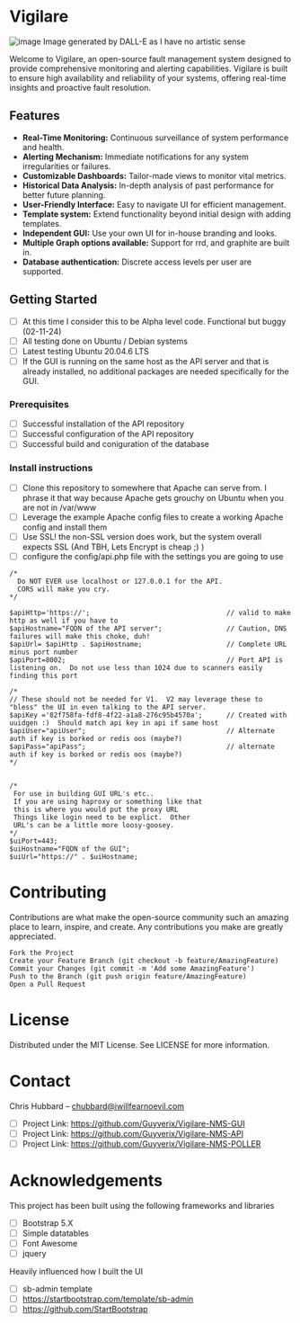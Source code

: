 # Vigilare
![image](https://github.com/Guyverix/Vigilare-NMS-GUI/assets/1209259/b988a2fa-8009-43af-80c0-595ab5919693)
Image generated by DALL-E as I have no artistic sense

Welcome to Vigilare, an open-source fault management system designed to provide comprehensive monitoring and alerting capabilities. Vigilare is built to ensure high availability and reliability of your systems, offering real-time insights and proactive fault resolution.

## Features

- **Real-Time Monitoring:** Continuous surveillance of system performance and health.
- **Alerting Mechanism:** Immediate notifications for any system irregularities or failures.
- **Customizable Dashboards:** Tailor-made views to monitor vital metrics.
- **Historical Data Analysis:** In-depth analysis of past performance for better future planning.
- **User-Friendly Interface:** Easy to navigate UI for efficient management.
- **Template system:** Extend functionality beyond initial design with adding templates.
- **Independent GUI:** Use your own UI for in-house branding and looks.
- **Multiple Graph options available:** Support for rrd, and graphite are built in.
- **Database authentication:** Discrete access levels per user are supported.


## Getting Started
- [ ] At this time I consider this to be Alpha level code.  Functional but buggy (02-11-24)
- [ ] All testing done on Ubuntu / Debian systems
- [ ] Latest testing Ubuntu 20.04.6 LTS
- [ ] If the GUI is running on the same host as the API server and that is already installed, no additional packages are needed specifically for the GUI.

### Prerequisites
- [ ] Successful installation of the API repository
- [ ] Successful configuration of the API repository
- [ ] Successful build and coniguration of the database

### Install instructions
- [ ] Clone this repository to somewhere that Apache can serve from.  I phrase it that way because Apache gets grouchy on Ubuntu when you are not in /var/www
- [ ] Leverage the example Apache config files to create a working Apache config and install them
- [ ] Use SSL!  the non-SSL version does work, but the system overall expects SSL (And TBH, Lets Encrypt is cheap ;) )
- [ ] configure the config/api.php file with the settings you are going to use
```
/*
  Do NOT EVER use localhost or 127.0.0.1 for the API.
  CORS will make you cry.
*/

$apiHttp='https://';                                  // valid to make http as well if you have to
$apiHostname="FQDN of the API server";                // Caution, DNS failures will make this choke, duh!
$apiUrl= $apiHttp . $apiHostname;                     // Complete URL minus port number
$apiPort=8002;                                        // Port API is listening on.  Do not use less than 1024 due to scanners easily finding this port

/*
// These should not be needed for V1.  V2 may leverage these to "bless" the UI in even talking to the API server.
$apiKey ='82f758fa-fdf8-4f22-a1a8-276c95b4570a';      // Created with uuidgen :)  Should match api key in api if same host
$apiUser="apiUser";                                   // Alternate auth if key is borked or redis oos (maybe?)
$apiPass="apiPass";                                   // alternate auth if key is borked or redis oos (maybe?)
*/


/*
 For use in building GUI URL's etc..
 If you are using haproxy or something like that
 this is where you would put the proxy URL
 Things like login need to be explict.  Other
 URL's can be a little more loosy-goosey.
*/
$uiPort=443;
$uiHostname="FQDN of the GUI";
$uiUrl="https://" . $uiHostname;
```



# Contributing

Contributions are what make the open-source community such an amazing place to learn, inspire, and create. Any contributions you make are greatly appreciated.

    Fork the Project
    Create your Feature Branch (git checkout -b feature/AmazingFeature)
    Commit your Changes (git commit -m 'Add some AmazingFeature')
    Push to the Branch (git push origin feature/AmazingFeature)
    Open a Pull Request


# License
Distributed under the MIT License. See LICENSE for more information.

# Contact

Chris Hubbard – <chubbard@iwillfearnoevil.com>

- [ ] Project Link: https://github.com/Guyverix/Vigilare-NMS-GUI
- [ ] Project Link: https://github.com/Guyverix/Vigilare-NMS-API
- [ ] Project Link: https://github.com/Guyverix/Vigilare-NMS-POLLER

# Acknowledgements
This project has been built using the following frameworks and libraries

- [ ] Bootstrap 5.X
- [ ] Simple datatables
- [ ] Font Awesome
- [ ] jquery

Heavily influenced how I built the UI
- [ ] sb-admin template
- [ ] https://startbootstrap.com/template/sb-admin
- [ ] https://github.com/StartBootstrap
